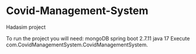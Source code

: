 # Covid-Management-System
Hadasim project

To run the project you will need:
mongoDB 
spring boot 2.7.11
java 17
Execute com.CovidManagementSystem.CovidManagementSystem.
